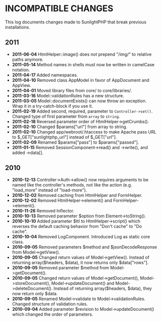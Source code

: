 # INCOMPATIBLE CHANGES

This log documents changes made to SunlightPHP that break previous installations.

## 2011

* **2011-06-04** HtmlHelper::image() does not prepend "/img/" to relative paths anymore.
* **2011-05-14** Method names in shells must now be written in camelCase notation. 
* **2011-04-17** Added namespaces.
* **2011-04-10** Removed class AppModel in favor of AppDocument and AppView.
* **2011-04-01** Moved library files from core/ to core/libraries/.
* **2011-03-16** Model::validationRules has a new structure. 
* **2011-03-05** Model::documentExists() can now throw an exception. Wrap it in a try-catch-block if you use it.
* **2011-02-19** Added second, required, parameter to `Controller->set()`. Changed type of first parameter from `array` to `string`.
* **2011-02-18** Reversed parameter order of HtmlHelper->getCrumbs().
* **2011-02-10** Changed $params["url"] from array to string.
* **2011-02-10** Changed app/webroot/.htaccess to make Apache pass URL to $_GET["sunlightphp_url"] instead of $_GET["url"].
* **2011-02-09** Renamed $params["pass"] to $params["passed"].
* **2011-01-15** Removed SessionComponent->read() and ->write(), and added ->data[].

## 2010

* **2010-12-13** Controller->Auth->allow() now requires arguments to be named like the controller's methods, not like the action (e.g. "load_more" instead of "load-more").
* **2010-12-02** Removed caching from HtmlHelper and FormHelper.
* **2010-12-02** Removed HtmlHelper->element() and FormHelper->element().
* **2010-11-26** Removed Inflector.
* **2010-10-13** Removed parameter $option from Element->toString().
* **2010-10-10** Added parameter $ttl to HtmlHelper->script() which reverses the default caching behavior from "Don't cache" to "Do cache".
* **2010-10-04** Removed LogComponent. Introduced Log as static core class.
* **2010-09-05** Removed parameters $method and $jsonDecodeResponse from Model->getView().
* **2010-09-05** Changed return values of Model->getView(). Instead of returning array($headers, $data), it now returns only $data["rows"].
* **2010-09-05** Removed parameter $method from Model->getDocument().
* **2010-09-05** Changed return values of Model->getDocument(), Model->storeDocument(), Model->updateDocument() and Model->deleteDocument(). Instead of returning array($headers, $data), they now return only $data.
* **2010-09-05** Renamed Model->validate to Model->validationRules. Changed structure of validation rules.
* **2010-09-04** Added parameter $revision to Model->updateDocument() which changed the order of parameters.